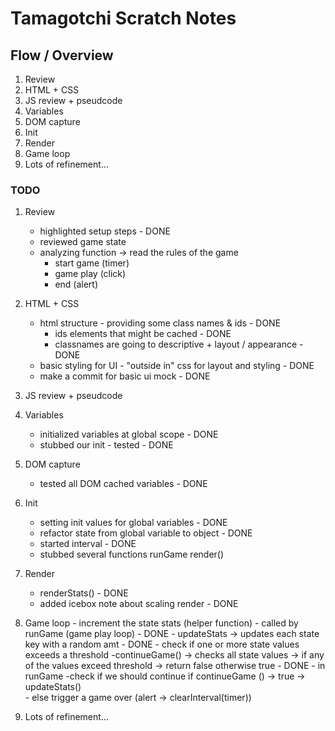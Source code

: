 # Tamagotchi Scratch Notes

## Flow / Overview

1. Review
2. HTML + CSS
3. JS review + pseudcode
4. Variables
5. DOM capture
6. Init 
7. Render
8. Game loop
9. Lots of refinement...


### TODO
1. Review
    - highlighted setup steps - DONE
    - reviewed game state 
    - analyzing function -> read the rules of the game 
        -   start game (timer)
        -   game play (click)
        -   end (alert)
2. HTML + CSS
    - html structure - providing some class names & ids - DONE
        - ids elements that might be cached - DONE
        - classnames are going to descriptive + layout / appearance - DONE
    - basic styling for UI - "outside in" css for layout and styling - DONE 
    - make a commit for basic ui mock - DONE

3. JS review + pseudcode
4. Variables
    - initialized variables at global scope - DONE
    - stubbed our init - tested - DONE
    
5. DOM capture
    - tested all DOM cached variables - DONE
6. Init 
    - setting init values for global variables - DONE
    - refactor state from global variable to object - DONE
    - started interval - DONE
    - stubbed several functions
        runGame
        render()
7. Render
    - renderStats() - DONE
    - added icebox note about scaling render - DONE

8. Game loop
        - increment the state stats (helper function) 
            - called by runGame (game play loop) - DONE
            - updateStats -> updates each state key with a random amt - DONE
        - check if one or more state values exceeds a threshold 
            -continueGame() -> checks all state values -> if any of the values exceed threshold -> return false otherwise true - DONE
         - in runGame -check if we should continue if continueGame () -> true -> updateStats()   
        - else trigger a game over (alert -> clearInterval(timer))
9. Lots of refinement...